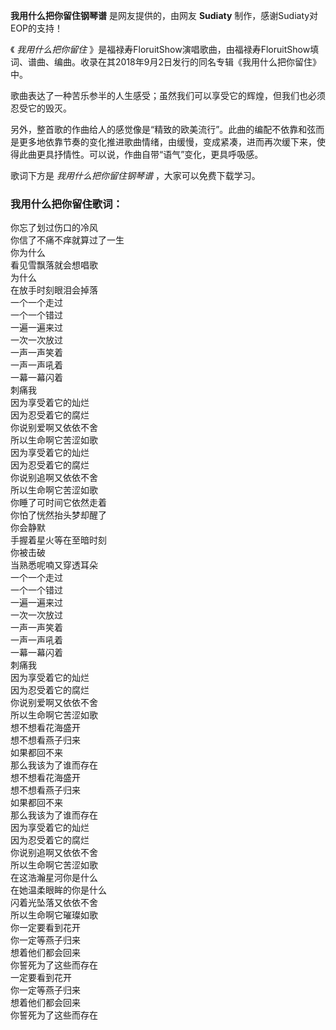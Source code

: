 

**我用什么把你留住钢琴谱** 是网友提供的，由网友 **Sudiaty** 制作，感谢Sudiaty对EOP的支持！

《 _我用什么把你留住_
》是福禄寿FloruitShow演唱歌曲，由福禄寿FloruitShow填词、谱曲、编曲。收录在其2018年9月2日发行的同名专辑《我用什么把你留住》中。

歌曲表达了一种苦乐参半的人生感受；虽然我们可以享受它的辉煌，但我们也必须忍受它的毁灭。

另外，整首歌的作曲给人的感觉像是“精致的欧美流行”。此曲的编配不依靠和弦而是更多地依靠节奏的变化推进歌曲情绪，由缓慢，变成紧凑，进而再次缓下来，使得此曲更具抒情性。可以说，作曲自带“语气”变化，更具呼吸感。

歌词下方是 _我用什么把你留住钢琴谱_ ，大家可以免费下载学习。

### 我用什么把你留住歌词：

你忘了划过伤口的冷风  
你信了不痛不痒就算过了一生  
你为什么  
看见雪飘落就会想唱歌  
为什么  
在放手时刻眼泪会掉落  
一个一个走过  
一个一个错过  
一遍一遍来过  
一次一次放过  
一声一声笑着  
一声一声吼着  
一幕一幕闪着  
刺痛我  
因为享受着它的灿烂  
因为忍受着它的腐烂  
你说别爱啊又依依不舍  
所以生命啊它苦涩如歌  
因为享受着它的灿烂  
因为忍受着它的腐烂  
你说别追啊又依依不舍  
所以生命啊它苦涩如歌  
你睡了可时间它依然走着  
你怕了恍然抬头梦却醒了  
你会静默  
手握着星火等在至暗时刻  
你被击破  
当熟悉呢喃又穿透耳朵  
一个一个走过  
一个一个错过  
一遍一遍来过  
一次一次放过  
一声一声笑着  
一声一声吼着  
一幕一幕闪着  
刺痛我  
因为享受着它的灿烂  
因为忍受着它的腐烂  
你说别爱啊又依依不舍  
所以生命啊它苦涩如歌  
想不想看花海盛开  
想不想看燕子归来  
如果都回不来  
那么我该为了谁而存在  
想不想看花海盛开  
想不想看燕子归来  
如果都回不来  
那么我该为了谁而存在  
因为享受着它的灿烂  
因为忍受着它的腐烂  
你说别追啊又依依不舍  
所以生命啊它苦涩如歌  
在这浩瀚星河你是什么  
在她温柔眼眸的你是什么  
闪着光坠落又依依不舍  
所以生命啊它璀璨如歌  
你一定要看到花开  
你一定等燕子归来  
想着他们都会回来  
你誓死为了这些而存在  
一定要看到花开  
你一定等燕子归来  
想着他们都会回来  
你誓死为了这些而存在

